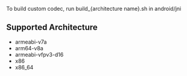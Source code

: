 To build custom codec, run build_{architecture name}.sh in android/jni

Supported Architecture
----
* armeabi-v7a
* arm64-v8a
* armeabi-vfpv3-d16
* x86
* x86_64


